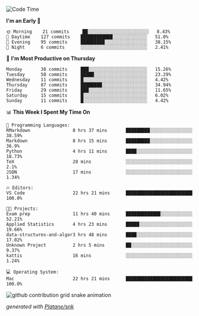 <!--START_SECTION:waka-->
![Code Time](http://img.shields.io/badge/Code%20Time-109%20hrs%2034%20mins-blue)

**I'm an Early 🐤** 

```text
🌞 Morning    21 commits     ██░░░░░░░░░░░░░░░░░░░░░░░   8.43% 
🌆 Daytime    127 commits    ████████████░░░░░░░░░░░░░   51.0% 
🌃 Evening    95 commits     █████████░░░░░░░░░░░░░░░░   38.15% 
🌙 Night      6 commits      ░░░░░░░░░░░░░░░░░░░░░░░░░   2.41%

```
📅 **I'm Most Productive on Thursday** 

```text
Monday       38 commits     ███░░░░░░░░░░░░░░░░░░░░░░   15.26% 
Tuesday      58 commits     █████░░░░░░░░░░░░░░░░░░░░   23.29% 
Wednesday    11 commits     █░░░░░░░░░░░░░░░░░░░░░░░░   4.42% 
Thursday     87 commits     ████████░░░░░░░░░░░░░░░░░   34.94% 
Friday       29 commits     ███░░░░░░░░░░░░░░░░░░░░░░   11.65% 
Saturday     15 commits     █░░░░░░░░░░░░░░░░░░░░░░░░   6.02% 
Sunday       11 commits     █░░░░░░░░░░░░░░░░░░░░░░░░   4.42%

```


📊 **This Week I Spent My Time On** 

```text
💬 Programming Languages: 
RMarkdown                8 hrs 37 mins       █████████░░░░░░░░░░░░░░░░   38.59% 
Markdown                 8 hrs 15 mins       █████████░░░░░░░░░░░░░░░░   36.9% 
Python                   4 hrs 11 mins       ████░░░░░░░░░░░░░░░░░░░░░   18.73% 
TeX                      28 mins             ░░░░░░░░░░░░░░░░░░░░░░░░░   2.1% 
JSON                     17 mins             ░░░░░░░░░░░░░░░░░░░░░░░░░   1.34%

🔥 Editors: 
VS Code                  22 hrs 21 mins      █████████████████████████   100.0%

🐱‍💻 Projects: 
Exam prep                11 hrs 40 mins      █████████████░░░░░░░░░░░░   52.21% 
Applied Statistics       4 hrs 23 mins       █████░░░░░░░░░░░░░░░░░░░░   19.66% 
data-structures-and-algor3 hrs 48 mins       ████░░░░░░░░░░░░░░░░░░░░░   17.02% 
Unknown Project          2 hrs 5 mins        ██░░░░░░░░░░░░░░░░░░░░░░░   9.37% 
kattis                   16 mins             ░░░░░░░░░░░░░░░░░░░░░░░░░   1.24%

💻 Operating System: 
Mac                      22 hrs 21 mins      █████████████████████████   100.0%

```


<!--END_SECTION:waka-->


<!--Snake Game-->
![github contribution grid snake animation](https://raw.githubusercontent.com/viggo-gascou/viggo-gascou/output/github-contribution-grid-snake.svg)

_generated with [Platane/snk](https://github.com/Platane/snk)_
<!--Snake Game-->

